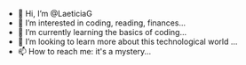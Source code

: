 - 👋 Hi, I’m @LaeticiaG
- 👀 I’m interested in coding, reading, finances...
- 🌱 I’m currently learning the basics of coding...
- 💞️ I’m looking to learn more about this technological world ...
- 📫 How to reach me: it's a mystery...

<!---
LaeticiaG/LaeticiaG is a ✨ special ✨ repository because its `README.md` (this file) appears on your GitHub profile.
You can click the Preview link to take a look at your changes.
--->
